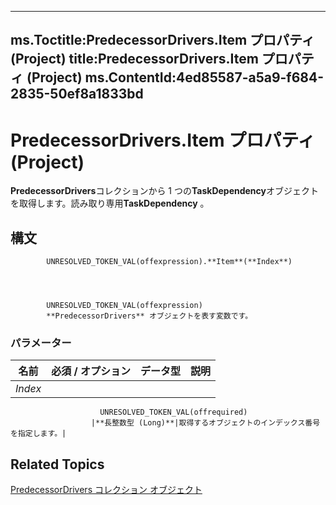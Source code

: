 

---
ms.Toctitle:PredecessorDrivers.Item プロパティ (Project)
title:PredecessorDrivers.Item プロパティ (Project)
ms.ContentId:4ed85587-a5a9-f684-2835-50ef8a1833bd
---
# PredecessorDrivers.Item プロパティ (Project)




**PredecessorDrivers**コレクションから 1 つの**TaskDependency**オブジェクトを取得します。読み取り専用**TaskDependency** 。

## 構文

            UNRESOLVED_TOKEN_VAL(offexpression).**Item**(**Index**)




            UNRESOLVED_TOKEN_VAL(offexpression)
            **PredecessorDrivers** オブジェクトを表す変数です。

### パラメーター

|**名前**|**必須 / オプション**|**データ型**|**説明**|
|---|---|---|---|
|*Index*|
                        UNRESOLVED_TOKEN_VAL(offrequired)
                      |**長整数型 (Long)**|取得するオブジェクトのインデックス番号を指定します。|





## Related Topics

[PredecessorDrivers コレクション オブジェクト](a55a655c-3f43-77db-a861-dba8059e3a21.md)




